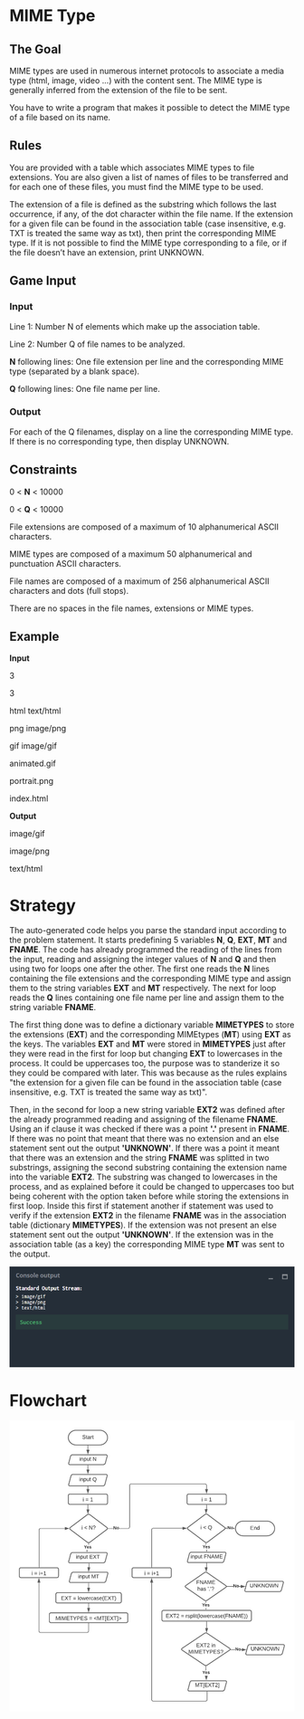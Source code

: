 # MIME Type

## The Goal
MIME types are used in numerous internet protocols to associate a media type (html, image, video ...) with the content sent. The MIME type is generally inferred from the extension of the file to be sent.

You have to write a program that makes it possible to detect the MIME type of a file based on its name.
## Rules
You are provided with a table which associates MIME types to file extensions. You are also given a list of names of files to be transferred and for each one of these files, you must find the MIME type to be used.

The extension of a file is defined as the substring which follows the last occurrence, if any, of the dot character within the file name.
If the extension for a given file can be found in the association table (case insensitive, e.g. TXT is treated the same way as txt), then print the corresponding MIME type. If it is not possible to find the MIME type corresponding to a file, or if the file doesn’t have an extension, print UNKNOWN.
## Game Input
### Input
Line 1: Number N of elements which make up the association table.

Line 2: Number Q of file names to be analyzed.

**N** following lines: One file extension per line and the corresponding MIME type (separated by a blank space).

**Q** following lines: One file name per line.

### Output
For each of the Q filenames, display on a line the corresponding MIME type. If there is no corresponding type, then display UNKNOWN.

## Constraints

0 < **N** < 10000

0 < **Q** < 10000

File extensions are composed of a maximum of 10 alphanumerical ASCII characters.

MIME types are composed of a maximum 50 alphanumerical and punctuation ASCII characters.

File names are composed of a maximum of 256 alphanumerical ASCII characters and dots (full stops).

There are no spaces in the file names, extensions or MIME types.
## Example

**Input**

3

3

html text/html

png image/png

gif image/gif

animated.gif

portrait.png

index.html

**Output**

image/gif

image/png

text/html

# Strategy

The auto-generated code helps you parse the standard input according to the problem statement. It starts predefining 5 variables **N**, **Q**, **EXT**, **MT** and **FNAME**. The code has already programmed the reading of the lines from the input, reading and assigning the integer values of **N** and **Q** and then using two for loops one after the other. The first one reads the **N** lines containing the file extensions and the corresponding MIME type and assign them to the string variables **EXT** and **MT** respectively. The next for loop reads the **Q** lines containing one file name per line and assign them to the string variable **FNAME**.

The first thing done was to define a dictionary variable **MIMETYPES** to store the extensions (**EXT**) and the corresponding MIMEtypes (**MT**) using **EXT** as the keys. The  variables **EXT** and **MT** were stored in **MIMETYPES** just after they were read in the first for loop but changing **EXT** to lowercases in the process. It could be uppercases too, the purpose was to standerize it so they could be compared with later. This was because as the rules explains "the extension for a given file can be found in the association table (case insensitive, e.g. TXT is treated the same way as txt)".

Then, in the second for loop a new string variable **EXT2** was defined after the already programmed reading and assigning of the filename **FNAME**. Using an if clause it was checked if there was a point **'.'** present in **FNAME**. If there was no point that meant that there was no extension and an else statement sent out the output **'UNKNOWN'**. If there was a point it meant that there was an extension and the string **FNAME** was splitted in two substrings, assigning the second substring containing the extension name into the variable **EXT2**. The substring was changed to lowercases in the process, and as explained before it could be changed to uppercases too but being coherent with the option taken before while storing the extensions in first loop. Inside this first if statement another if statement was used to verify if the extension **EXT2** in the filename **FNAME** was in the association table (dictionary **MIMETYPES**). If the extension was not present an else statement sent out the output **'UNKNOWN'**. If the extension was in the association table (as a key) the corresponding MIME type **MT** was sent to the output. 

![](mime_type_co.png)

# Flowchart

![](mime_type_flow.png)
